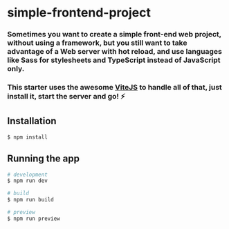 # simple-frontend-project

### Sometimes you want to create a simple front-end web project, without using a framework, but you still want to take advantage of a Web server with hot reload, and use languages like Sass for stylesheets and TypeScript instead of JavaScript only.  
  
### This starter uses the awesome [ViteJS](https://vitejs.dev/) to handle all of that, just install it, start the server and go! ⚡  
  
  
## Installation

```bash
$ npm install
```

## Running the app

```bash
# development
$ npm run dev

# build
$ npm run build

# preview
$ npm run preview
```
